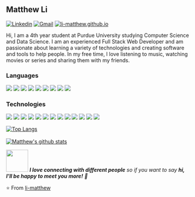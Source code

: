## Matthew Li
[![Linkedin](https://img.shields.io/badge/-LinkedIn-0A66C2?style=flat&logo=Linkedin&logoColor=white&link=https://www.linkedin.com/in/li-matthew/)](https://www.linkedin.com/in/li-matthew/)
[![Gmail](https://img.shields.io/badge/-mtthw.li7@gmail.com-EA4335?style=flat&logo=Gmail&logoColor=white)](mailto:mtthw.li7@gmail.com)
[![li-matthew.github.io](https://img.shields.io/badge/-li--matthew.github.io-424874?style=flat&logo=react&logoColor=white)](https://li-matthew.github.io/)

Hi, I am a 4th year student at Purdue University studying Computer Science and Data Science. I am an experienced Full Stack Web Developer and am passionate about learning a variety of technologies and creating software and tools to help people. In my free time, I love listening to music, watching movies or series and sharing them with my friends.

### Languages
<img src = "https://img.shields.io/badge/-Java-007396?style=flat&logo=java&logoColor=white"> <img src = "https://img.shields.io/badge/-Python-3776AB?style=flat&logo=python&logoColor=white">
<img src = "https://img.shields.io/badge/-HTML5-E34F26?style=flat&logo=html5&logoColor=white">
<img src = "https://img.shields.io/badge/-CSS3-1572B6?style=flat&logo=css3&logoColor=white">
<img src = "https://img.shields.io/badge/-C++-00599C?style=flat&logo=c%2B%2B&logoColor=white">
<img src = "https://img.shields.io/badge/-JavaScript-F7DF1E?style=flat&logo=javascript&logoColor=white">
<img src = "https://img.shields.io/badge/-TypeScript-3178C6?style=flat&logo=typescript&logoColor=white">
<img src = "https://img.shields.io/badge/-SASS-CC6699?style=flat&logo=sass&logoColor=white">
<img src = "https://img.shields.io/badge/-R-276DC3?style=flat&logo=r&logoColor=white">


### Technologies
<img src = "https://img.shields.io/badge/-React-61DAFB?style=flat&logo=react&logoColor=white"> <img src = "https://img.shields.io/badge/-Angular-DD0031?style=flat&logo=angular&logoColor=white">
<img src = "https://img.shields.io/badge/-Django-092E20?style=flat&logo=django&logoColor=white">
<img src = "https://img.shields.io/badge/-Ruby_on_Rails-CC0000?style=flat&logo=ruby-on-rails&logoColor=white">
<img src = "https://img.shields.io/badge/-Express-000000?style=flat&logo=express&logoColor=white">
<img src = "https://img.shields.io/badge/-Node.js-339933?style=flat&logo=node-dot-js&logoColor=white">
<img src = "https://img.shields.io/badge/-Bootstrap-7952B3?style=flat&logo=bootstrap&logoColor=white">
<img src = "https://img.shields.io/badge/-NumPy-013243?style=flat&logo=numpy&logoColor=white">
<img src = "https://img.shields.io/badge/-pandas-150458?style=flat&logo=pandas&logoColor=white">
<img src = "https://img.shields.io/badge/-scikit--learn-F7931E?style=flat&logo=scikit%2Dlearn&logoColor=white">
<img src = "https://img.shields.io/badge/-SciPy-8CAAE6?style=flat&logo=scipy&logoColor=white">
<img src = "https://img.shields.io/badge/-TensorFlow-FF6F00?style=flat&logo=tensorflow&logoColor=white">
<img src = "https://img.shields.io/badge/-Git-F05032?style=flat&logo=git&logoColor=white">

<!---
<img src = "https://img.shields.io/badge/-C-A8B9CC?style=flat&logo=c&logoColor=white">
<img src = "https://img.shields.io/badge/-SQL-4479A1?style=flat&logo=mysql&logoColor=white">
<img src = "https://img.shields.io/badge/-MongoDB-47A248?style=flat&logo=mongodb&logoColor=white">
<img src = "https://img.shields.io/badge/-Neo4j-008CC1?style=flat&logo=neo4j&logoColor=white">
<img src = "https://img.shields.io/badge/-jQuery-0769AD?style=flat&logo=jquery&logoColor=white">
--->

[![Top Langs](https://github-readme-stats.vercel.app/api/top-langs/?username=li-matthew&show_icons=true&layout=compact&hide_border=true&theme=material-palenight)](https://github.com/li-matthew)
<br><br>
[![Matthew's github stats](https://github-readme-stats.vercel.app/api?username=li-matthew&show_icons=true&theme=material-palenight&hide=["contribs","issues"]&hide_border=true)](https://github.com/li-matthew)

<img src="https://media.giphy.com/media/LnQjpWaON8nhr21vNW/giphy.gif" width="60"> <em><b>I love connecting with different people</b> so if you want to say <b>hi, I'll be happy to meet you more!</b> 🙂</em>

⭐️ From [li-matthew](https://github.com/li-matthew)

